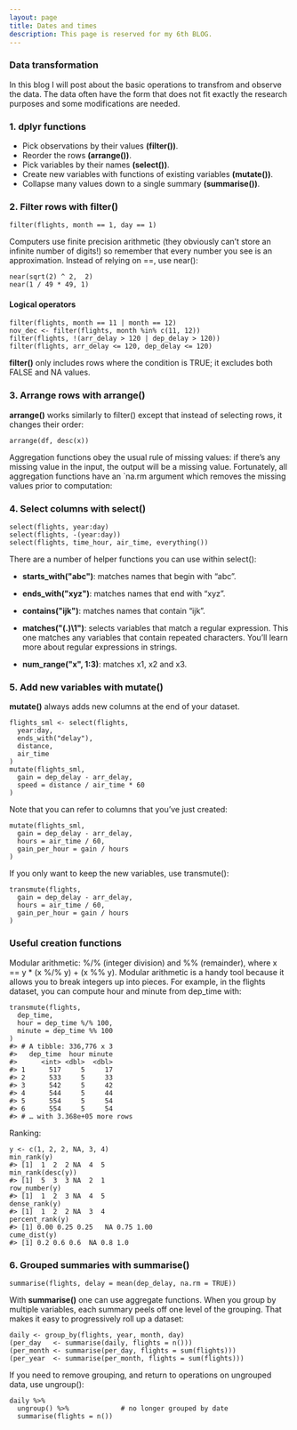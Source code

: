 ```yaml
---
layout: page
title: Dates and times
description: This page is reserved for my 6th BLOG.
---
```


### Data transformation

In this blog I will post about the basic operations to transfrom and observe the data. The data often have the form that does not fit exactly the research purposes and some modifications are needed.


### 1. dplyr functions

- Pick observations by their values **(filter())**.
- Reorder the rows **(arrange())**.
- Pick variables by their names **(select())**.
- Create new variables with functions of existing variables **(mutate())**.
- Collapse many values down to a single summary **(summarise())**.


### 2. Filter rows with filter()
```
filter(flights, month == 1, day == 1)
```

Computers use finite precision arithmetic (they obviously can’t store an infinite number of digits!) so remember that every number you see is an approximation. Instead of relying on ==, use near():
```
near(sqrt(2) ^ 2,  2)
near(1 / 49 * 49, 1)
```

#### Logical operators
```
filter(flights, month == 11 | month == 12)
nov_dec <- filter(flights, month %in% c(11, 12))
filter(flights, !(arr_delay > 120 | dep_delay > 120))
filter(flights, arr_delay <= 120, dep_delay <= 120)
```
**filter()** only includes rows where the condition is TRUE; it excludes both FALSE and NA values.


### 3. Arrange rows with arrange()
**arrange()** works similarly to filter() except that instead of selecting rows, it changes their order:
```
arrange(df, desc(x))
```
Aggregation functions obey the usual rule of missing values: if there’s any missing value in the input, the output will be a missing value. Fortunately, all aggregation functions have an `na.rm argument which removes the missing values prior to computation:


### 4. Select columns with select()
```
select(flights, year:day)
select(flights, -(year:day))
select(flights, time_hour, air_time, everything())
```

There are a number of helper functions you can use within select():

- **starts_with("abc")**: matches names that begin with “abc”.

- **ends_with("xyz")**: matches names that end with “xyz”.

- **contains("ijk")**: matches names that contain “ijk”.

- **matches("(.)\\1")**: selects variables that match a regular expression. This one matches any variables that contain repeated characters. You’ll learn more about regular expressions in strings.

- **num_range("x", 1:3)**: matches x1, x2 and x3.


### 5. Add new variables with mutate()
**mutate()** always adds new columns at the end of your dataset.
```
flights_sml <- select(flights,
  year:day,
  ends_with("delay"),
  distance,
  air_time
)
mutate(flights_sml,
  gain = dep_delay - arr_delay,
  speed = distance / air_time * 60
)
```
Note that you can refer to columns that you’ve just created:
```
mutate(flights_sml,
  gain = dep_delay - arr_delay,
  hours = air_time / 60,
  gain_per_hour = gain / hours
)
```
If you only want to keep the new variables, use transmute():
```
transmute(flights,
  gain = dep_delay - arr_delay,
  hours = air_time / 60,
  gain_per_hour = gain / hours
)
```

### Useful creation functions
Modular arithmetic: %/% (integer division) and %% (remainder), where x == y * (x %/% y) + (x %% y). Modular arithmetic is a handy tool because it allows you to break integers up into pieces. For example, in the flights dataset, you can compute hour and minute from dep_time with:
```
transmute(flights,
  dep_time,
  hour = dep_time %/% 100,
  minute = dep_time %% 100
)
#> # A tibble: 336,776 x 3
#>   dep_time  hour minute
#>      <int> <dbl>  <dbl>
#> 1      517     5     17
#> 2      533     5     33
#> 3      542     5     42
#> 4      544     5     44
#> 5      554     5     54
#> 6      554     5     54
#> # … with 3.368e+05 more rows
```
Ranking:
```
y <- c(1, 2, 2, NA, 3, 4)
min_rank(y)
#> [1]  1  2  2 NA  4  5
min_rank(desc(y))
#> [1]  5  3  3 NA  2  1
row_number(y)
#> [1]  1  2  3 NA  4  5
dense_rank(y)
#> [1]  1  2  2 NA  3  4
percent_rank(y)
#> [1] 0.00 0.25 0.25   NA 0.75 1.00
cume_dist(y)
#> [1] 0.2 0.6 0.6  NA 0.8 1.0
```


### 6. Grouped summaries with summarise()
```
summarise(flights, delay = mean(dep_delay, na.rm = TRUE))
```
With **summarise()** one can use aggregate functions.
When you group by multiple variables, each summary peels off one level of the grouping. That makes it easy to progressively roll up a dataset:
```
daily <- group_by(flights, year, month, day)
(per_day   <- summarise(daily, flights = n()))
(per_month <- summarise(per_day, flights = sum(flights)))
(per_year  <- summarise(per_month, flights = sum(flights)))
```
If you need to remove grouping, and return to operations on ungrouped data, use ungroup():
```
daily %>%
  ungroup() %>%             # no longer grouped by date
  summarise(flights = n())
```

